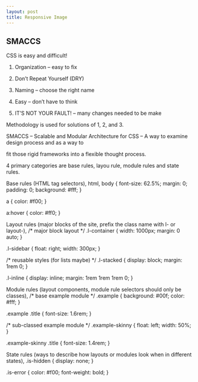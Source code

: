 ```yaml
---
layout: post 
title: Responsive Image
---
```


##  SMACCS

CSS is easy and difficult!

1. Organization – easy to fix 

2. Don’t Repeat Yourself (DRY)

3. Naming – choose the right name

4. Easy – don’t have to think 

5. IT’S NOT YOUR FAULT! – many changes needed to be make

Methodology is used for solutions of 1, 2, and 3. 

SMACCS – Scalable and Modular Architecture for CSS – A way to examine design process and as a way to 

fit those rigid frameworks into a flexible thought process. 


4 primary categories are base rules, layou rule, module rules and state rules. 

Base rules (HTML tag selectors), 
html, body {
  font-size: 62.5%;
  margin: 0;
  padding: 0;
  background: #fff;
}

a {
  color: #f00;
}

a:hover {
  color: #ff0;
}

Layout rules (major blocks of the site, prefix the class name with l- or layout-),
/* major block layout */
.l-container {
  width: 1000px;
  margin: 0 auto;
}

.l-sidebar {
  float: right;
  width: 300px;
}

/* reusable styles (for lists maybe) */
.l-stacked {
  display: block;
  margin: 1rem 0;
}

.l-inline {
  display: inline;
  margin: 1rem 1rem 1rem 0;
}

Module rules (layout components, module rule selectors should only be classes), 
/* base example module */
.example {
  background: #00f;
  color: #fff;
}

.example .title {
  font-size: 1.6rem;
}

/* sub-classed example module */
.example-skinny {
  float: left;
  width: 50%;
}

.example-skinny .title {
  font-size: 1.4rem;
}

State rules (ways to describe how layouts or modules look when in different states), 
.is-hidden {
  display: none;
}

.is-error {
  color: #f00;
  font-weight: bold;
}
